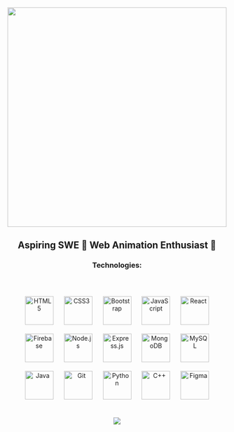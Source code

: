 <div align="center">
  <a target="_blank"><br><br>
    <img src="https://c.tenor.com/727qo8TxQjcAAAAd/jujutsu-kaisen-gojo-satoru.gif" width="500px" />
  </a>

## Aspiring SWE 💫 Web Animation Enthusiast 🙌

### Technologies:

</div>
<br>

<div align="center">  <br>
<img style="margin: 10px" src="https://profilinator.rishav.dev/skills-assets/html5-original-wordmark.svg" alt="HTML5" height="65" />
<img style="margin: 10px" src="https://profilinator.rishav.dev/skills-assets/css3-original-wordmark.svg" alt="CSS3" height="65" />
<img style="margin: 10px" src="https://profilinator.rishav.dev/skills-assets/bootstrap-plain.svg" alt="Bootstrap" height="65" />
<img style="margin: 10px" src="https://profilinator.rishav.dev/skills-assets/javascript-original.svg" alt="JavaScript" height="65" />
<img style="margin: 10px" src="https://profilinator.rishav.dev/skills-assets/react-original-wordmark.svg" alt="React" height="65" />
<img style="margin: 10px" src="https://profilinator.rishav.dev/skills-assets/firebase.png" alt="Firebase" height="65" />  
<img style="margin: 10px" src="https://profilinator.rishav.dev/skills-assets/nodejs-original-wordmark.svg" alt="Node.js" height="65" />  
<img style="margin: 10px" src="https://profilinator.rishav.dev/skills-assets/express-original-wordmark.svg" alt="Express.js" height="65" />  
<img style="margin: 10px" src="https://profilinator.rishav.dev/skills-assets/mongodb-original-wordmark.svg" alt="MongoDB" height="65" />  
<img style="margin: 10px" src="https://profilinator.rishav.dev/skills-assets/mysql-original-wordmark.svg" alt="MySQL" height="65" />  
<img style="margin: 10px" src="https://profilinator.rishav.dev/skills-assets/java-original-wordmark.svg" alt="Java" height="65" />
<img style="margin: 10px" src="https://profilinator.rishav.dev/skills-assets/git-scm-icon.svg" alt="Git" height="65" />  
<img style="margin: 10px" src="https://profilinator.rishav.dev/skills-assets/python-original.svg" alt="Python" height="65" />  
<img style="margin: 10px" src="https://profilinator.rishav.dev/skills-assets/cplusplus-original.svg" alt="C++" height="65" />  
<img style="margin: 10px" src="https://profilinator.rishav.dev/skills-assets/figma-icon.svg" alt="Figma" height="65" />
</div><br>

<p align="center">
  <a href="https://github.com/salmanahmedx/github-readme-streak-stats">
    <img src="https://github-readme-streak-stats.herokuapp.com/?user=salmanahmedx#version3"/>
  </a>
</p>
